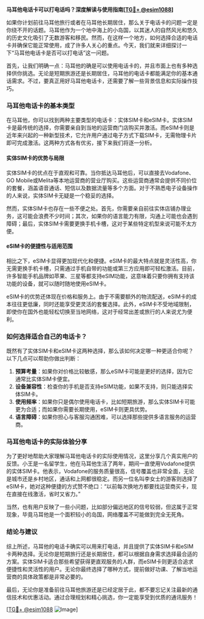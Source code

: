 **马耳他电话卡可以打电话吗？深度解读与使用指南[[TG💪+ @esim1088](https://t.me/s/esim1088)]**

如果你计划前往马耳他旅行或者在马耳他长期居住，那么关于电话卡的问题一定是你绕不开的话题。马耳他作为一个地中海上的小岛国，以其迷人的自然风光和悠久的历史文化吸引了无数游客和移民。然而，在这样一个地方，如何选择合适的电话卡并确保它能正常使用，成了许多人关心的重点。今天，我们就来详细探讨一下“马耳他电话卡是否可以打电话”这一问题。

首先，让我们明确一点：马耳他的确是可以使用电话卡的，并且市面上也有多种选择供你挑选。无论是短期旅游还是长期居住，马耳他的电话卡都能满足你的基本通话需求。不过，要真正用好马耳他电话卡，还需要了解一些背景信息和实际操作技巧。

### 马耳他电话卡的基本类型

在马耳他，你可以找到两种主要类型的电话卡：实体SIM卡和eSIM卡。实体SIM卡是最传统的选择，你需要亲自到当地的运营商门店购买并激活。而eSIM卡则是近年来兴起的一种新型技术，它允许用户通过电子方式下载SIM卡，无需物理卡片即可完成激活。这两种方式各有优劣，接下来我们将逐一分析。

#### 实体SIM卡的优势与局限

实体SIM卡的优点在于直观和可靠。当你抵达马耳他后，可以直接去Vodafone、GO Mobile或Melita等本地运营商的营业厅购买。这些运营商通常会提供不同价位的套餐，涵盖语音通话、短信以及数据流量等多个方面。对于不熟悉电子设备操作的人来说，实体SIM卡无疑是一个稳妥的选择。

然而，实体SIM卡也存在一些不便之处。首先，你需要亲自前往实体店铺办理业务，这可能会浪费不少时间；其次，如果你的语言能力有限，沟通上可能也会遇到障碍；最后，实体SIM卡需要更换手机卡槽，这对于某些特定机型来说可能不太方便。

#### eSIM卡的便捷性与适用范围

相比之下，eSIM卡显得更加现代化和便捷。eSIM卡的最大特点就是灵活性高，你无需更换手机卡槽，只需通过手机自带的功能或第三方应用即可轻松激活。目前，许多智能手机品牌如苹果、三星等都支持eSIM功能，这意味着只要你拥有支持该功能的设备，就可以随时随地使用eSIM卡。

eSIM卡的优势还体现在价格和服务上。由于不需要额外的物流配送，eSIM卡的成本往往更低廉，同时还能享受更灵活的套餐选择。此外，eSIM卡不受地域限制，即使你在国外也能轻松切换至当地网络，这对于经常出差或旅行的人来说尤为便利。

### 如何选择适合自己的电话卡？

既然有了实体SIM卡和eSIM卡这两种选择，那么该如何决定哪一种更适合你呢？以下几点可以帮助你做出判断：

1. **预算考量**：如果你对价格比较敏感，那么eSIM卡可能是更好的选择，因为它通常比实体SIM卡便宜。
2. **设备兼容性**：检查你的手机是否支持eSIM功能，如果不支持，则只能选择实体SIM卡。
3. **使用频率**：如果你只是偶尔使用电话卡，比如短期旅游，那么实体SIM卡可能更为合适；而如果你需要长期使用，eSIM卡则更具优势。
4. **语言障碍**：如果你担心与客服沟通困难，可以选择那些提供多语言服务的运营商。

### 马耳他电话卡的实际体验分享

为了更好地帮助大家理解马耳他电话卡的实际使用情况，这里分享几个真实用户的反馈。小王是一名留学生，他在马耳他生活了两年，期间一直使用Vodafone提供的实体SIM卡。他表示，Vodafone的服务质量很高，信号覆盖也非常全面，无论是城市还是乡村地区，通话和上网都很稳定。而另一位名叫李女士的游客则选择了eSIM卡，她对这种便捷的方式赞不绝口：“以前每次换地方都要找运营商买卡，现在直接在线激活，省时又省力。”

当然，也有用户反映了一些小问题，比如部分偏远地区的信号较弱，但这属于正常现象，毕竟马耳他是一个面积较小的岛国，网络覆盖不可能做到完全无死角。

### 结论与建议

综上所述，马耳他的电话卡确实可以用来打电话，并且提供了实体SIM卡和eSIM卡两种选择。无论你是短期旅行还是长期居住，都可以根据自身需求选择最合适的方案。实体SIM卡适合那些希望获得更直观服务的人群，而eSIM卡则更适合追求便捷性和灵活性的用户。无论你最终选择了哪种方式，提前做好功课、了解当地运营商的具体政策都是非常必要的。

最后，无论你是准备前往马耳他旅游还是已经定居于此，都不要忘记关注最新的通信技术和优惠活动。通过合理规划和精心挑选，你一定能享受到优质的通讯服务！

[[TG💪+ @esim1088](https://t.me/s/esim1088) ![Image](https://i.postimg.cc/4NQfJmqS/Snipaste-2025-05-13-00-14-12.png)]